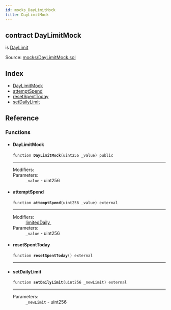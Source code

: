 ```yaml
---
id: mocks_DayLimitMock
title: DayLimitMock
---
```


<div class="contract-doc"><div class="contract"><h2 class="contract-header"><span class="contract-kind">contract</span> DayLimitMock</h2><p class="base-contracts"><span>is</span> <a href="DayLimit.html">DayLimit</a></p><div class="source">Source: <a href="https://github.com/OpenZeppelin/zeppelin-solidity/blob/v1.7.0/contracts/mocks/DayLimitMock.sol" target="_blank">mocks/DayLimitMock.sol</a></div></div><div class="index"><h2>Index</h2><ul><li><a href="mocks_DayLimitMock.html#DayLimitMock">DayLimitMock</a></li><li><a href="mocks_DayLimitMock.html#attemptSpend">attemptSpend</a></li><li><a href="mocks_DayLimitMock.html#resetSpentToday">resetSpentToday</a></li><li><a href="mocks_DayLimitMock.html#setDailyLimit">setDailyLimit</a></li></ul></div><div class="reference"><h2>Reference</h2><div class="functions"><h3>Functions</h3><ul><li><div class="item function"><span id="DayLimitMock" class="anchor-marker"></span><h4 class="name">DayLimitMock</h4><div class="body"><code class="signature">function <strong>DayLimitMock</strong><span>(uint256 _value) </span><span>public </span></code><hr/><dl><dt><span class="label-modifiers">Modifiers:</span></dt><dd></dd><dt><span class="label-parameters">Parameters:</span></dt><dd><div><code>_value</code> - uint256</div></dd></dl></div></div></li><li><div class="item function"><span id="attemptSpend" class="anchor-marker"></span><h4 class="name">attemptSpend</h4><div class="body"><code class="signature">function <strong>attemptSpend</strong><span>(uint256 _value) </span><span>external </span></code><hr/><dl><dt><span class="label-modifiers">Modifiers:</span></dt><dd><a href="DayLimit.html#limitedDaily">limitedDaily </a></dd><dt><span class="label-parameters">Parameters:</span></dt><dd><div><code>_value</code> - uint256</div></dd></dl></div></div></li><li><div class="item function"><span id="resetSpentToday" class="anchor-marker"></span><h4 class="name">resetSpentToday</h4><div class="body"><code class="signature">function <strong>resetSpentToday</strong><span>() </span><span>external </span></code><hr/></div></div></li><li><div class="item function"><span id="setDailyLimit" class="anchor-marker"></span><h4 class="name">setDailyLimit</h4><div class="body"><code class="signature">function <strong>setDailyLimit</strong><span>(uint256 _newLimit) </span><span>external </span></code><hr/><dl><dt><span class="label-parameters">Parameters:</span></dt><dd><div><code>_newLimit</code> - uint256</div></dd></dl></div></div></li></ul></div></div></div>
